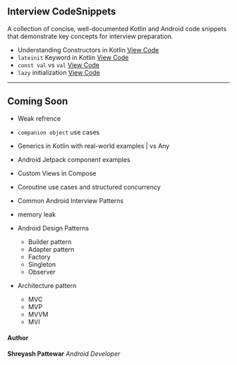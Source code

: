 ##  Interview CodeSnippets

A collection of concise, well-documented Kotlin and Android code snippets that demonstrate key concepts for interview preparation.

 
 

  - Understanding Constructors in Kotlin [ View Code](https://github.com/shreyashp47/CodeSnippet/blob/main/Kotlin/Understanding_Constructors.md)
  - `lateinit` Keyword in Kotlin [ View Code](https://github.com/shreyashp47/CodeSnippet/blob/main/Kotlin/lateinit.md)
  - `const val` vs `val` [View Code](https://github.com/shreyashp47/CodeSnippet/blob/main/Kotlin/const%20val%20vs%20val%20in%20Kotlin.md)
  - `lazy` initialization [View Code](https://github.com/shreyashp47/CodeSnippet/blob/main/Kotlin/lazy%20keyboard.md)

---

##  Coming Soon
-  Weak refrence
-  `companion object` use cases
-  Generics in Kotlin with real-world examples | <T> vs Any
-  Android Jetpack component examples
-  Custom Views in Compose
-  Coroutine use cases and structured concurrency
-  Common Android Interview Patterns
- memory leak
- Android Design Patterns
    - Builder pattern
    - Adapter pattern
    - Factory
    - Singleton
    - Observer
 
- Architecture pattern
    - MVC
    - MVP
    - MVVM
    - MVI   




####  Author

**Shreyash Pattewar**  *Android Developer*
